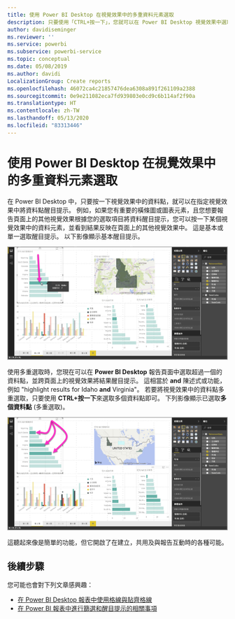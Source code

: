 ```yaml
---
title: 使用 Power BI Desktop 在視覺效果中的多重資料元素選取
description: 只要使用「CTRL+按一下」，您就可以在 Power BI Desktop 視覺效果中選取多個資料點
author: davidiseminger
ms.reviewer: ''
ms.service: powerbi
ms.subservice: powerbi-service
ms.topic: conceptual
ms.date: 05/08/2019
ms.author: davidi
LocalizationGroup: Create reports
ms.openlocfilehash: 46072ca4c21857476dea6308a891f261109a2388
ms.sourcegitcommit: 0e9e211082eca7fd939803e0cd9c6b114af2f90a
ms.translationtype: HT
ms.contentlocale: zh-TW
ms.lasthandoff: 05/13/2020
ms.locfileid: "83313446"
---
```

# <a name="multi-select-data-elements-in-visuals-using-power-bi-desktop"></a>使用 Power BI Desktop 在視覺效果中的多重資料元素選取

在 Power BI Desktop 中，只要按一下視覺效果中的資料點，就可以在指定視覺效果中將資料點醒目提示。 例如，如果您有重要的橫條圖或圖表元素，且您想要報告頁面上的其他視覺效果根據您的選取項目將資料醒目提示，您可以按一下某個視覺效果中的資料元素，並看到結果反映在頁面上的其他視覺效果中。 這是基本或單一選取醒目提示。 以下影像顯示基本醒目提示。 

![已選取單一資料點](media/desktop-multi-select/multi-select_01.png)

使用多重選取時，您現在可以在 **Power BI Desktop** 報告頁面中選取超過一個的資料點，並跨頁面上的視覺效果將結果醒目提示。 這相當於 **and** 陳述式或功能，例如 "highlight results for Idaho **and** Virginia"。 若要將視覺效果中的資料點多重選取，只要使用 **CTRL+按一下**來選取多個資料點即可。 下列影像顯示已選取**多個資料點** (多重選取)。

![已選取多個資料點](media/desktop-multi-select/multi-select_02.png)

這聽起來像是簡單的功能，但它開啟了在建立，共用及與報告互動時的各種可能。 

## <a name="next-steps"></a>後續步驟

您可能也會對下列文章感興趣：

* [在 Power BI Desktop 報表中使用格線與貼齊格線](desktop-gridlines-snap-to-grid.md)
* [在 Power BI 報表中進行篩選和醒目提示的相關事項](power-bi-reports-filters-and-highlighting.md)

